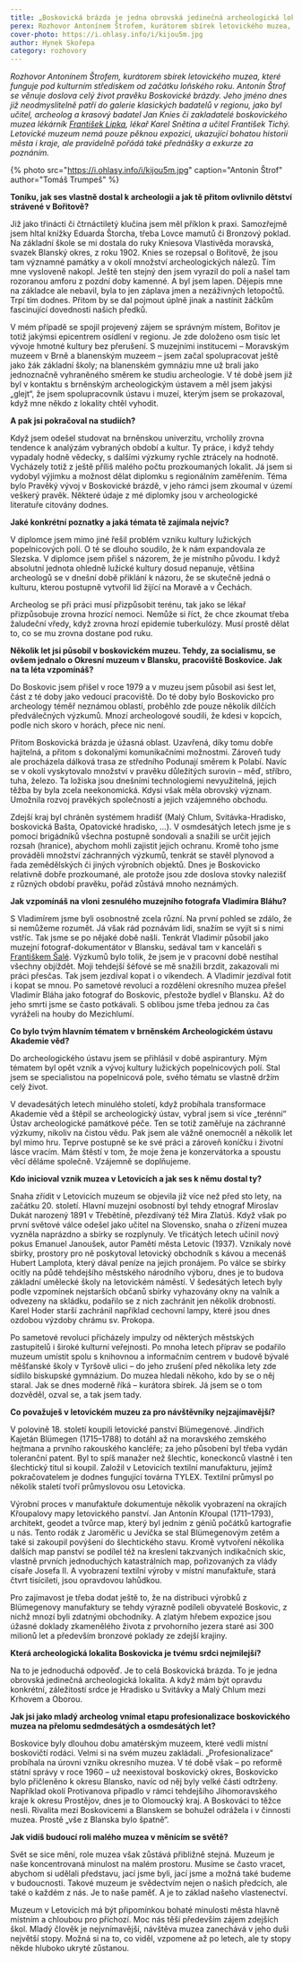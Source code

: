 ```yaml
---
title: „Boskovická brázda je jedna obrovská jedinečná archeologická lokalita.“
perex: Rozhovor Antonínem Štrofem, kurátorem sbírek letovického muzea, které funguje pod kulturním střediskem od začátku loňského roku.
cover-photo: https://i.ohlasy.info/i/kijou5m.jpg
author: Hynek Skořepa
category: rozhovory
---
```


*Rozhovor Antonínem Štrofem, kurátorem sbírek letovického muzea, které funguje pod kulturním střediskem od začátku loňského roku. Antonín Štrof se věnuje doslova celý život pravěku Boskovické brázdy. Jeho jméno dnes již neodmyslitelně patří do galerie klasických badatelů v regionu, jako byl učitel, archeolog a krasový badatel Jan Knies či zakladatelé boskovického muzea lékárník [František Lipka](http://www.ohlasy.info/clanky/2017/12/lipka.html), lékař Karel Snětina a učitel František Tichý. Letovické muzeum nemá pouze pěknou expozici, ukazující bohatou historii města i kraje, ale pravidelně pořádá také přednášky a exkurze za poznáním.*

{% photo src="https://i.ohlasy.info/i/kijou5m.jpg" caption="Antonín Štrof" author="Tomáš Trumpeš" %}

**Toníku, jak ses vlastně dostal k archeologii a jak tě přitom ovlivnilo dětství strávené v Bořitově?**

Již jako třinácti či čtrnáctiletý klučina jsem měl příklon k praxi. Samozřejmě jsem hltal knížky Eduarda Štorcha, třeba Lovce mamutů či Bronzový poklad. Na základní škole se mi dostala do ruky Kniesova Vlastivěda moravská, svazek Blanský okres, z roku 1902. Knies se rozepsal o Bořitově, že jsou tam významné památky a v okolí množství archeologických nálezů. Tím mne vysloveně nakopl. Ještě ten stejný den jsem vyrazil do polí a našel tam rozoranou amforu z pozdní doby kamenné. A byl jsem lapen. Dějepis mne na základce ale nebavil, byla to jen záplava jmen a nezáživných letopočtů. Trpí tím dodnes. Přitom by se dal pojmout úplně jinak a nastínit žáčkům fascinující dovednosti našich předků.

V mém případě se spojil projevený zájem se správným místem, Bořitov je totiž jakýmsi epicentrem osídlení v regionu. Je zde doloženo osm tisíc let vývoje hmotné kultury bez přerušení. S muzejními institucemi – Moravským muzeem v Brně a blanenským muzeem – jsem začal spolupracovat ještě jako žák základní školy; na blanenském gymnáziu mne už brali jako jednoznačně vyhraněného směrem ke studiu archeologie. V té době jsem již byl v kontaktu s brněnským archeologickým ústavem a měl jsem jakýsi „glejt“, že jsem spolupracovník ústavu i muzeí, kterým jsem se prokazoval, když mne někdo z lokality chtěl vyhodit.

**A pak jsi pokračoval na studiích?**

Když jsem odešel studovat na brněnskou univerzitu, vrcholily zrovna tendence k analýzám vybraných období a kultur. Ty práce, i když tehdy vypadaly hodně vědecky, s dalšími výzkumy rychle ztrácely na hodnotě. Vycházely totiž z ještě příliš malého počtu prozkoumaných lokalit. Já jsem si vydobyl výjimku a možnost dělat diplomku s regionálním zaměřením. Téma bylo Pravěký vývoj v Boskovické brázdě, v jeho rámci jsem zkoumal v území veškerý pravěk. Některé údaje z mé diplomky jsou v archeologické literatuře citovány dodnes.

**Jaké konkrétní poznatky a jaká témata tě zajímala nejvíc?**

V diplomce jsem mimo jiné řešil problém vzniku kultury lužických popelnicových polí. O té se dlouho soudilo, že k nám expandovala ze Slezska. V diplomce jsem přišel s názorem, že je místního původu. I když absolutní jednota ohledně lužické kultury dosud nepanuje, většina archeologů se v dnešní době přiklání k názoru, že se skutečně jedná o kulturu, kterou postupně vytvořil lid žijící na Moravě a v Čechách.

Archeolog se při práci musí přizpůsobit terénu, tak jako se lékař přizpůsobuje zrovna hrozící nemoci. Nemůže si říct, že chce zkoumat třeba žaludeční vředy, když zrovna hrozí epidemie tuberkulózy. Musí prostě dělat to, co se mu zrovna dostane pod ruku.

**Několik let jsi působil v boskovickém muzeu. Tehdy, za socialismu, se ovšem jednalo o Okresní muzeum v Blansku, pracoviště Boskovice. Jak na ta léta vzpomínáš?**

Do Boskovic jsem přišel v roce 1979 a v muzeu jsem působil asi šest let, část z té doby jako vedoucí pracoviště. Do té doby bylo Boskovicko pro archeology téměř neznámou oblastí, proběhlo zde pouze několik dílčích předválečných výzkumů. Mnozí archeologové soudili, že kdesi v kopcích, podle nich skoro v horách, přece nic není.

Přitom Boskovická brázda je úžasná oblast. Uzavřená, díky tomu dobře hajitelná, a přitom s dokonalými komunikačními možnostmi. Zároveň tudy ale procházela dálková trasa ze středního Podunají směrem k Polabí. Navíc se v okolí vyskytovalo množství v pravěku důležitých surovin – měď, stříbro, tuha, železo. Ta ložiska jsou dnešními technologiemi nevyužitelná, jejich těžba by byla zcela neekonomická. Kdysi však měla obrovský význam. Umožnila rozvoj pravěkých společností a jejich vzájemného obchodu.

Zdejší kraj byl chráněn systémem hradišť (Malý Chlum, Svitávka-Hradisko, boskovická Bašta, Opatovické hradisko, …). V osmdesátých letech jsme je s pomocí brigádníků všechna postupně sondovali a snažili se určit jejich rozsah (hranice), abychom mohli zajistit jejich ochranu. Kromě toho jsme prováděli množství záchranných výzkumů, tenkrát se stavěl plynovod a řada zemědělských či jiných výrobních objektů. Dnes je Boskovicko relativně dobře prozkoumané, ale protože jsou zde doslova stovky nalezišť z různých období pravěku, pořád zůstává mnoho neznámých.

**Jak vzpomínáš na vloni zesnulého muzejního fotografa Vladimíra Bláhu?**

S Vladimírem jsme byli osobnostně zcela různí. Na první pohled se zdálo, že si nemůžeme rozumět. Já však rád poznávám lidi, snažím se vyjít si s nimi vstříc. Tak jsme se po nějaké době našli. Tenkrát Vladimír působil jako muzejní fotograf-dokumentátor v Blansku, sedával tam v kanceláři s [Františkem Šalé](http://www.ohlasy.info/clanky/2016/11/rozhovor-sale.html). Výzkumů bylo tolik, že jsem je v pracovní době nestíhal všechny objíždět. Moji tehdejší šéfové se mě snažili brzdit, zakazovali mi práci přesčas. Tak jsem jezdíval kopat i o víkendech. A Vladimír jezdíval fotit i kopat se mnou. Po sametové revoluci a rozdělení okresního muzea přešel Vladimír Bláha jako fotograf do Boskovic, přestože bydlel v Blansku. Až do jeho smrti jsme se často potkávali. S oblibou jsme třeba jednou za čas vyráželi na houby do Mezichlumí.

**Co bylo tvým hlavním tématem v brněnském Archeologickém ústavu Akademie věd?**

Do archeologického ústavu jsem se přihlásil v době aspirantury. Mým tématem byl opět vznik a vývoj kultury lužických popelnicových polí. Stal jsem se specialistou na popelnicová pole, svého tématu se vlastně držím celý život.

V devadesátých letech minulého století, když probíhala transformace Akademie věd a štěpil se archeologický ústav, vybral jsem si více „terénní“ Ústav archeologické památkové péče. Ten se totiž zaměřuje na záchranné výzkumy, nikoliv na čistou vědu. Pak jsem ale vážně onemocněl a několik let byl mimo hru. Teprve postupně se ke své práci a zároveň koníčku i životní lásce vracím. Mám štěstí v tom, že moje žena je konzervátorka a spoustu věcí děláme společně. Vzájemně se doplňujeme.

**Kdo inicioval vznik muzea v Letovicích a jak ses k němu dostal ty?**

Snaha zřídit v Letovicích muzeum se objevila již více než před sto lety, na začátku 20. století. Hlavní muzejní osobností byl tehdy etnograf Miroslav Dukát narozený 1891 v Třebětíně, přezdívaný též Mira Zlatúš. Když však po první světové válce odešel jako učitel na Slovensko, snaha o zřízení muzea vyzněla naprázdno a sbírky se rozplynuly. Ve třicátých letech učinil nový pokus Emanuel Janoušek, autor Pamětí města Letovic (1937). Vznikaly nové sbírky, prostory pro ně poskytoval letovický obchodník s kávou a mecenáš Hubert Lamplota, který dával peníze na jejich pronájem. Po válce se sbírky ocitly na půdě tehdejšího městského národního výboru, dnes je to budova základní umělecké školy na letovickém náměstí. V šedesátých letech byly podle vzpomínek nejstarších občanů sbírky vyhazovány okny na valník a odvezeny na skládku, podařilo se z nich zachránit jen několik drobností. Karel Hoder starší zachránil například cechovní lampy, které jsou dnes ozdobou výzdoby chrámu sv. Prokopa.

Po sametové revoluci přicházely impulzy od některých městských zastupitelů i široké kulturní veřejnosti. Po mnoha letech příprav se podařilo muzeum umístit spolu s knihovnou a informačním centrem v budově bývalé měšťanské školy v Tyršově ulici – do jeho zrušení před několika lety zde sídlilo biskupské gymnázium. Do muzea hledali někoho, kdo by se o něj staral. Jak se dnes moderně říká – kurátora sbírek. Já jsem se o tom dozvěděl, ozval se, a tak jsem tady. 

**Co považuješ v letovickém muzeu za pro návštěvníky nejzajímavější?**

V polovině 18. století koupili letovické panství Blümegenové. Jindřich Kajetán Blümegen (1715–1788) to dotáhl až na moravského zemského hejtmana a prvního rakouského kancléře; za jeho působení byl třeba vydán toleranční patent. Byl to spíš manažer než šlechtic, koneckonců vlastně i ten šlechtický titul si koupil. Založil v Letovicích textilní manufakturu, jejímž pokračovatelem je dodnes fungující továrna TYLEX. Textilní průmysl po několik staletí tvoří průmyslovou osu Letovicka.

Výrobní proces v manufaktuře dokumentuje několik vyobrazení na okrajích Křoupalovy mapy letovického panství. Jan Antonín Křoupal (1711–1793), architekt, geodet a tvůrce map, který byl jedním z géniů počátků kartografie u nás. Tento rodák z Jaroměřic u Jevíčka se stal Blümegenovým zetěm a také si zakoupil povýšení do šlechtického stavu. Kromě vytvoření několika dalších map panství se podílel též na kreslení takzvaných indikačních skic, vlastně prvních jednoduchých katastrálních map, pořizovaných za vlády císaře Josefa II. A vyobrazení textilní výroby v místní manufaktuře, stará čtvrt tisíciletí, jsou opravdovou lahůdkou.

Pro zajímavost je třeba dodat ještě to, že na distribuci výrobků z Blümegenovy manufaktury se tehdy výrazně podíleli obyvatelé Boskovic, z nichž mnozí byli zdatnými obchodníky. A zlatým hřebem expozice jsou úžasné doklady zkamenělého života z prvohorního jezera staré asi 300 milionů let a především bronzové poklady ze zdejší krajiny.

**Která archeologická lokalita Boskovicka je tvému srdci nejmilejší?**

Na to je jednoduchá odpověď. Je to celá Boskovická brázda. To je jedna obrovská jedinečná archeologická lokalita. A když mám být opravdu konkrétní, záležitostí srdce je Hradisko u Svitávky a Malý Chlum mezi Krhovem a Oborou.

**Jak jsi jako mladý archeolog vnímal etapu profesionalizace boskovického muzea na přelomu sedmdesátých a osmdesátých let?**

Boskovice byly dlouhou dobu amatérským muzeem, které vedli místní boskovičtí rodáci. Velmi si na svém muzeu zakládali. „Profesionalizace“ probíhala na úrovni vzniku okresního muzea. V té době však – po reformě státní správy v roce 1960 – už neexistoval boskovický okres, Boskovicko bylo přičleněno k okresu Blansko, navíc od něj byly velké části odtrženy. Například okolí Protivanova připadlo v rámci tehdejšího Jihomoravského kraje k okresu Prostějov, dnes je to Olomoucký kraj. A Boskováci to těžce nesli. Rivalita mezi Boskovicemi a Blanskem se bohužel odrážela i v činnosti muzea. Prostě „vše z Blanska bylo špatně“.

**Jak vidíš budoucí roli malého muzea v měnícím se světě?**

Svět se sice mění, role muzea však zůstává přibližně stejná. Muzeum je naše koncentrovaná minulost na malém prostoru. Musíme se často vracet, abychom si udělali představu, jací jsme byli, jací jsme a možná také budeme v budoucnosti. Takové muzeum je svědectvím nejen o našich předcích, ale také o každém z nás. Je to naše paměť. A je to základ našeho vlastenectví.

Muzeum v Letovicích má být připomínkou bohaté minulosti města hlavně místním a chloubou pro příchozí. Moc nás těší především zájem zdejších škol. Mladý člověk je nejvnímavější, návštěva muzea zanechává v jeho duši největší stopy. Možná si na to, co viděl, vzpomene až po letech, ale ty stopy někde hluboko ukryté zůstanou.

